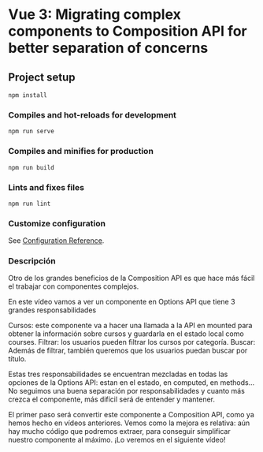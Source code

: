 # Vue 3: Migrating complex components to Composition API for better separation of concerns

## Project setup
```
npm install
```

### Compiles and hot-reloads for development
```
npm run serve
```

### Compiles and minifies for production
```
npm run build
```

### Lints and fixes files
```
npm run lint
```

### Customize configuration
See [Configuration Reference](https://cli.vuejs.org/config/).

### Descripción

Otro de los grandes beneficios de la Composition API es que hace más fácil el trabajar con componentes complejos.


En este vídeo vamos a ver un componente en Options API que tiene 3 grandes responsabilidades


Cursos: este componente va a hacer una llamada a la API en mounted para obtener la información sobre cursos y guardarla en el estado local como courses.
Filtrar: los usuarios pueden filtrar los cursos por categoría.
Buscar: Además de filtrar, también queremos que los usuarios puedan buscar por título.

Estas tres responsabilidades se encuentran mezcladas en todas las opciones de la Options API: estan en el estado, en computed, en methods… No seguimos una buena separación por responsabilidades y cuanto más crezca el componente, más difícil será de entender y mantener.


El primer paso será convertir este componente a Composition API, como ya hemos hecho en vídeos anteriores. Vemos como la mejora es relativa: aún hay mucho código que podremos extraer, para conseguir simplificar nuestro componente al máximo. ¡Lo veremos en el siguiente vídeo!